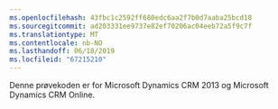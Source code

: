 ```yaml
---
ms.openlocfilehash: 43fbc1c2592ff680edc6aa2f7b0d7aaba25bcd18
ms.sourcegitcommit: ad203331ee9737e82ef70206ac04eeb72a5f9c7f
ms.translationtype: MT
ms.contentlocale: nb-NO
ms.lasthandoff: 06/18/2019
ms.locfileid: "67215210"
---
```

Denne prøvekoden er for Microsoft Dynamics CRM 2013 og Microsoft Dynamics CRM Online.
